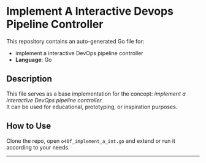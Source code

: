 # Implement A Interactive Devops Pipeline Controller

This repository contains an auto-generated Go file for:

- implement a interactive DevOps pipeline controller
- **Language**: Go

## Description

This file serves as a base implementation for the concept: *implement a interactive DevOps pipeline controller*.  
It can be used for educational, prototyping, or inspiration purposes.

## How to Use

Clone the repo, open `o40f_implement_a_int.go` and extend or run it according to your needs.

---


